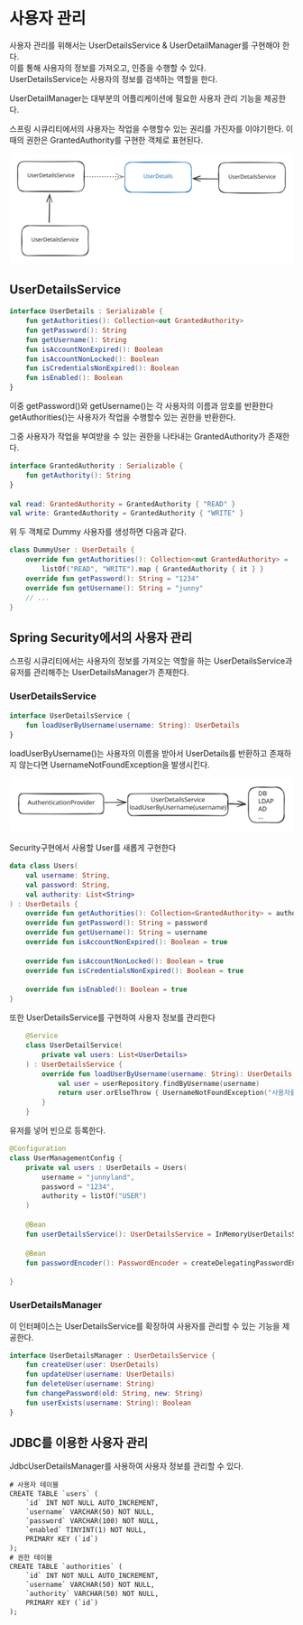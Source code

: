 # 사용자 관리

사용자 관리를 위해서는 UserDetailsService & UserDetailManager를 구현해야 한다.\
이를 통해 사용자의 정보를 가져오고, 인증을 수행할 수 있다.\
UserDetailsService는 사용자의 정보를 검색하는 역할을 한다.

UserDetailManager는 대부분의 어플리케이션에 필요한 사용자 관리 기능을 제공한다.

스프링 시큐리티에서의 사용자는 작업을 수행할수 있는 권리를 가진자를 이야기한다. 이때의 권한은 GrantedAuthority를 구현한 객체로 표현된다.

<img src="../../../.gitbook/assets/file.excalidraw (40).svg" alt="" class="gitbook-drawing">

## UserDetailsService

```kotlin
interface UserDetails : Serializable {
    fun getAuthorities(): Collection<out GrantedAuthority>
    fun getPassword(): String
    fun getUsername(): String
    fun isAccountNonExpired(): Boolean
    fun isAccountNonLocked(): Boolean
    fun isCredentialsNonExpired(): Boolean
    fun isEnabled(): Boolean
}
```

이중 getPassword()와 getUsername()는 각 사용자의 이름과 암호를 반환한다\
getAuthorities()는 사용자가 작업을 수행할수 있는 권한을 반환한다.

그중 사용자가 작업을 부여받을 수 있는 권한을 나타내는 GrantedAuthority가 존재한다.

```kotlin
interface GrantedAuthority : Serializable {
    fun getAuthority(): String
}

val read: GrantedAuthority = GrantedAuthority { "READ" }
val write: GrantedAuthority = GrantedAuthority { "WRITE" }
```

위 두 객체로 Dummy 사용자를 생성하면 다음과 같다.

```kotlin
class DummyUser : UserDetails {
    override fun getAuthorities(): Collection<out GrantedAuthority> =
        listOf("READ", "WRITE").map { GrantedAuthority { it } }
    override fun getPassword(): String = "1234"
    override fun getUsername(): String = "junny"
    // ...
}
```

## Spring Security에서의 사용자 관리

스프링 시큐리티에서는 사용자의 정보를 가져오는 역할을 하는 UserDetailsService과 유저를 관리해주는 UserDetailsManager가 존재한다.

### UserDetailsService

```kotlin
interface UserDetailsService {
    fun loadUserByUsername(username: String): UserDetails
}
```

loadUserByUsername()는 사용자의 이름을 받아서 UserDetails를 반환하고 존재하지 않는다면 UsernameNotFoundException을 발생시킨다.

<img src="../../../.gitbook/assets/file.excalidraw (1) (1) (1) (1) (1) (1) (1) (1) (1) (1) (1).svg" alt="" class="gitbook-drawing">

Security구현에서 사용할 User를 새롭게 구현한다

```kotlin
data class Users(
    val username: String,
    val password: String,
    val authority: List<String>
) : UserDetails {
    override fun getAuthorities(): Collection<GrantedAuthority> = authority.map { GrantedAuthority { it } }
    override fun getPassword(): String = password
    override fun getUsername(): String = username
    override fun isAccountNonExpired(): Boolean = true

    override fun isAccountNonLocked(): Boolean = true
    override fun isCredentialsNonExpired(): Boolean = true

    override fun isEnabled(): Boolean = true
}
```

또한 UserDetailsService를 구현하여 사용자 정보를 관리한다

```kotlin
    @Service
    class UserDetailService(
        private val users: List<UserDetails>
    ) : UserDetailsService {
        override fun loadUserByUsername(username: String): UserDetails {
            val user = userRepository.findByUsername(username)
            return user.orElseThrow { UsernameNotFoundException("사용자를 찾을 수 없습니다.") }
        }
    }
```

유저를 넣어 빈으로 등록한다.

```kotlin
@Configuration
class UserManagementConfig {
    private val users : UserDetails = Users(
        username = "junnyland",
        password = "1234",
        authority = listOf("USER")
    )

    @Bean
    fun userDetailsService(): UserDetailsService = InMemoryUserDetailsService(listOf(users))

    @Bean
    fun passwordEncoder(): PasswordEncoder = createDelegatingPasswordEncoder()

}
```

### UserDetailsManager

이 인터페이스는 UserDetailsService를 확장하여 사용자를 관리할 수 있는 기능을 제공한다.

```kotlin
interface UserDetailsManager : UserDetailsService {
    fun createUser(user: UserDetails)
    fun updateUser(username: UserDetails)
    fun deleteUser(username: String)
    fun changePassword(old: String, new: String)
    fun userExists(username: String): Boolean
}
```

## JDBC를 이용한 사용자 관리

JdbcUserDetailsManager를 사용하여 사용자 정보를 관리할 수 있다.

```mysql
# 사용자 테이블
CREATE TABLE `users` (
    `id` INT NOT NULL AUTO_INCREMENT,
    `username` VARCHAR(50) NOT NULL,
    `password` VARCHAR(100) NOT NULL,
    `enabled` TINYINT(1) NOT NULL,
    PRIMARY KEY (`id`)
);
# 권한 테이블
CREATE TABLE `authorities` (
    `id` INT NOT NULL AUTO_INCREMENT,
    `username` VARCHAR(50) NOT NULL,
    `authority` VARCHAR(50) NOT NULL,
    PRIMARY KEY (`id`)
);
```
